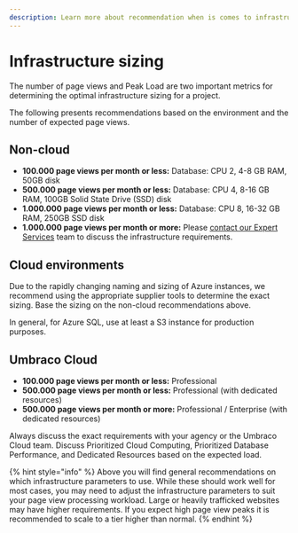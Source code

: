 ```yaml
---
description: Learn more about recommendation when is comes to infrastructure and database.
---
```


# Infrastructure sizing

The number of page views and Peak Load are two important metrics for determining the optimal infrastructure sizing for a project.

The following presents recommendations based on the environment and the number of expected page views.

## Non-cloud

* **100.000 page views per month or less:** Database: CPU 2, 4-8 GB RAM, 50GB disk
* **500.000 page views per month or less:** Database: CPU 4, 8-16 GB RAM, 100GB Solid State Drive (SSD) disk
* **1.000.000 page views per month or less:** Database: CPU 8, 16-32 GB RAM, 250GB SSD disk
* **1.000.000 page views per month or more:** Please [contact our Expert Services](mailto:support@umbraco.com) team to discuss the infrastructure requirements.

## Cloud environments

Due to the rapidly changing naming and sizing of Azure instances, we recommend using the appropriate supplier tools to determine the exact sizing. Base the sizing on the non-cloud recommendations above.

In general, for Azure SQL, use at least a S3 instance for production purposes.

## Umbraco Cloud

* **100.000 page views per month or less:** Professional
* **500.000 page views per month or less:** Professional (with dedicated resources)
* **500.000 page views per month or more:** Professional / Enterprise (with dedicated resources)

Always discuss the exact requirements with your agency or the Umbraco Cloud team. Discuss Prioritized Cloud Computing, Prioritized Database Performance, and Dedicated Resources based on the expected load.

{% hint style="info" %}
Above you will find general recommendations on which infrastructure parameters to use. While these should work well for most cases, you may need to adjust the infrastructure parameters to suit your page view processing workload. Large or heavily trafficked websites may have higher requirements. If you expect high page view peaks it is recommended to scale to a tier higher than normal.
{% endhint %}
